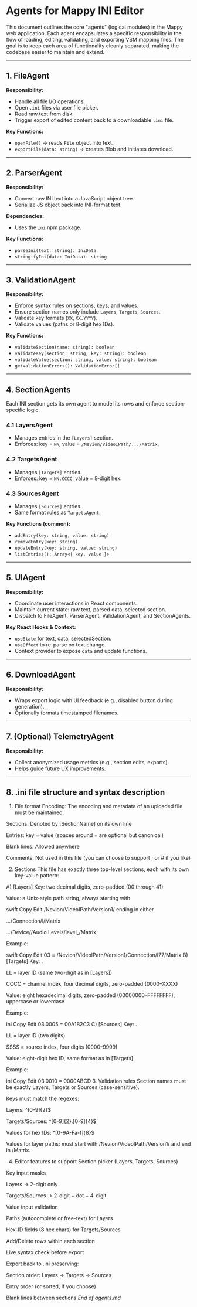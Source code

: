 # Agents for Mappy INI Editor

This document outlines the core "agents" (logical modules) in the Mappy web application. Each agent encapsulates a specific responsibility in the flow of loading, editing, validating, and exporting VSM mapping files. The goal is to keep each area of functionality cleanly separated, making the codebase easier to maintain and extend.

---

## 1. FileAgent

**Responsibility:**

* Handle all file I/O operations.
* Open `.ini` files via user file picker.
* Read raw text from disk.
* Trigger export of edited content back to a downloadable `.ini` file.

**Key Functions:**

* `openFile()` → reads `File` object into text.
* `exportFile(data: string)` → creates Blob and initiates download.

---

## 2. ParserAgent

**Responsibility:**

* Convert raw INI text into a JavaScript object tree.
* Serialize JS object back into INI-format text.

**Dependencies:**

* Uses the `ini` npm package.

**Key Functions:**

* `parseIni(text: string): IniData`
* `stringifyIni(data: IniData): string`

---

## 3. ValidationAgent

**Responsibility:**

* Enforce syntax rules on sections, keys, and values.
* Ensure section names only include `Layers`, `Targets`, `Sources`.
* Validate key formats (`XX`, `XX.YYYY`).
* Validate values (paths or 8‑digit hex IDs).

**Key Functions:**

* `validateSection(name: string): boolean`
* `validateKey(section: string, key: string): boolean`
* `validateValue(section: string, value: string): boolean`
* `getValidationErrors(): ValidationError[]`

---

## 4. SectionAgents

Each INI section gets its own agent to model its rows and enforce section-specific logic.

### 4.1 LayersAgent

* Manages entries in the `[Layers]` section.
* Enforces: key = `NN`, value = `/Nevion/VideoIPath/.../Matrix`.

### 4.2 TargetsAgent

* Manages `[Targets]` entries.
* Enforces: key = `NN.CCCC`, value = 8‑digit hex.

### 4.3 SourcesAgent

* Manages `[Sources]` entries.
* Same format rules as `TargetsAgent`.

**Key Functions (common):**

* `addEntry(key: string, value: string)`
* `removeEntry(key: string)`
* `updateEntry(key: string, value: string)`
* `listEntries(): Array<{ key, value }>`

---

## 5. UIAgent

**Responsibility:**

* Coordinate user interactions in React components.
* Maintain current state: raw text, parsed data, selected section.
* Dispatch to FileAgent, ParserAgent, ValidationAgent, and SectionAgents.

**Key React Hooks & Context:**

* `useState` for text, data, selectedSection.
* `useEffect` to re-parse on text change.
* Context provider to expose `data` and update functions.

---

## 6. DownloadAgent

**Responsibility:**

* Wraps export logic with UI feedback (e.g., disabled button during generation).
* Optionally formats timestamped filenames.

---

## 7. (Optional) TelemetryAgent

**Responsibility:**

* Collect anonymized usage metrics (e.g., section edits, exports).
* Helps guide future UX improvements.

---

## 8. .ini file structure and syntax description

1. File format
Encoding: The encoding and metadata of an uploaded file must be maintained.

Sections: Denoted by [SectionName] on its own line

Entries: key = value (spaces around = are optional but canonical)

Blank lines: Allowed anywhere

Comments: Not used in this file (you can choose to support ; or # if you like)

2. Sections
This file has exactly three top-level sections, each with its own key-value pattern:

A) [Layers]
Key: two decimal digits, zero-padded (00 through 41)

Value: a Unix-style path string, always starting with

swift
Copy
Edit
/Nevion/VideoIPath/Version1/
ending in either

…/Connection/l<nn>/Matrix

…/Device/<DeviceName>/Audio Levels/level_<nn>/Matrix

Example:

swift
Copy
Edit
03 = /Nevion/VideoIPath/Version1/Connection/l77/Matrix
B) [Targets]
Key: <LL>.<CCCC>

LL = layer ID (same two-digit as in [Layers])

CCCC = channel index, four decimal digits, zero-padded (0000–XXXX)

Value: eight hexadecimal digits, zero-padded (00000000–FFFFFFFF), uppercase or lowercase

Example:

ini
Copy
Edit
03.0005 = 00A1B2C3
C) [Sources]
Key: <LL>.<SSSS>

LL = layer ID (two digits)

SSSS = source index, four digits (0000–9999)

Value: eight-digit hex ID, same format as in [Targets]

Example:

ini
Copy
Edit
03.0010 = 0000ABCD
3. Validation rules
Section names must be exactly Layers, Targets or Sources (case-sensitive).

Keys must match the regexes:

Layers: ^[0-9]{2}$

Targets/Sources: ^[0-9]{2}\.[0-9]{4}$

Values for hex IDs: ^[0-9A-Fa-f]{8}$

Values for layer paths: must start with /Nevion/VideoIPath/Version1/ and end in /Matrix.

4. Editor features to support
Section picker (Layers, Targets, Sources)

Key input masks

Layers → 2-digit only

Targets/Sources → 2-digit + dot + 4-digit

Value input validation

Paths (autocomplete or free-text) for Layers

Hex-ID fields (8 hex chars) for Targets/Sources

Add/Delete rows within each section

Live syntax check before export

Export back to .ini preserving:

Section order: Layers → Targets → Sources

Entry order (or sorted, if you choose)

Blank lines between sections
*End of agents.md*
